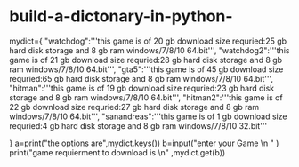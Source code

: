 # build-a-dictonary-in-python-
mydict={
    "watchdog":'''this game is of 20 gb download size 
    requried:25 gb hard disk storage and 8 gb ram windows/7/8/10 64.bit''',
    "watchdog2":'''this game is of 21 gb download size 
    requried:28 gb hard disk storage and 8 gb ram windows/7/8/10 64.bit''',
    "gta5":'''this game is of 45 gb download size 
    requried:65 gb hard disk storage and 8 gb ram windows/7/8/10 64.bit''',
    "hitman":'''this game is of 19 gb download size 
    requried:23 gb hard disk storage and 8 gb ram windows/7/8/10 64.bit''',
    "hitman2":'''this game is of 22 gb download size 
    requried:27 gb hard disk storage and 8 gb ram windows/7/8/10 64.bit''',
    "sanandreas":'''this game is of 1 gb download size 
    requried:4 gb hard disk storage and 8 gb ram windows/7/8/10 32.bit'''

}
a=print("the options are",mydict.keys())
b=input("enter your Game \n " )
print("game requierment to download is \n" ,mydict.get(b))

